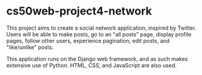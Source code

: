 # cs50web-project4-network

This project aims to create a social network application, inspired by Twitter. Users will be able to make posts, go to an "all posts" page, display profile pages, follow other users, experience pagination, edit posts, and "like/unlike" posts.

This application runs on the Django web framework, and as such makes extensive use of Python. HTML, CSS, and JavaScript are also used.
